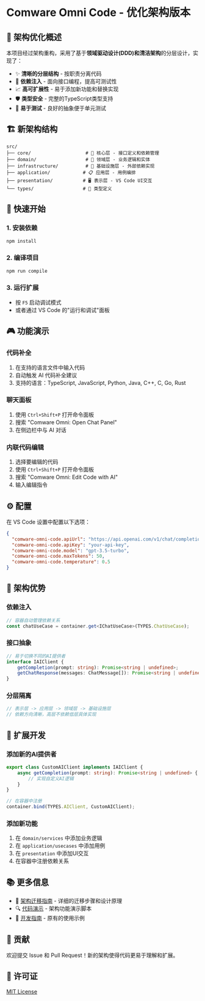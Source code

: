 # Comware Omni Code - 优化架构版本

## 🎯 架构优化概述

本项目经过架构重构，采用了基于**领域驱动设计(DDD)**和**清洁架构**的分层设计，实现了：

- ✨ **清晰的分层结构** - 按职责分离代码
- 🔄 **依赖注入** - 面向接口编程，提高可测试性
- 📈 **高可扩展性** - 易于添加新功能和替换实现
- 🛡️ **类型安全** - 完整的TypeScript类型支持
- 🧪 **易于测试** - 良好的抽象便于单元测试

## 🏗️ 新架构结构

```
src/
├── core/                    # 🧠 核心层 - 接口定义和依赖管理
├── domain/                  # 💼 领域层 - 业务逻辑和实体
├── infrastructure/          # 🔧 基础设施层 - 外部依赖实现
├── application/            # 📋 应用层 - 用例编排
├── presentation/           # 🖥️ 表示层 - VS Code UI交互
└── types/                  # 📝 类型定义
```

## 🚀 快速开始

### 1. 安装依赖
```bash
npm install
```

### 2. 编译项目
```bash
npm run compile
```

### 3. 运行扩展
- 按 `F5` 启动调试模式
- 或者通过 VS Code 的"运行和调试"面板

## 🎮 功能演示

### 代码补全
1. 在支持的语言文件中输入代码
2. 自动触发 AI 代码补全建议
3. 支持的语言：TypeScript, JavaScript, Python, Java, C++, C, Go, Rust

### 聊天面板
1. 使用 `Ctrl+Shift+P` 打开命令面板
2. 搜索 "Comware Omni: Open Chat Panel"
3. 在侧边栏中与 AI 对话

### 内联代码编辑
1. 选择要编辑的代码
2. 使用 `Ctrl+Shift+P` 打开命令面板
3. 搜索 "Comware Omni: Edit Code with AI"
4. 输入编辑指令

## ⚙️ 配置

在 VS Code 设置中配置以下选项：

```json
{
  "comware-omni-code.apiUrl": "https://api.openai.com/v1/chat/completions",
  "comware-omni-code.apiKey": "your-api-key",
  "comware-omni-code.model": "gpt-3.5-turbo",
  "comware-omni-code.maxTokens": 50,
  "comware-omni-code.temperature": 0.5
}
```

## 🧩 架构优势

### 依赖注入
```typescript
// 容器自动管理依赖关系
const chatUseCase = container.get<IChatUseCase>(TYPES.ChatUseCase);
```

### 接口抽象
```typescript
// 易于切换不同的AI提供者
interface IAIClient {
    getCompletion(prompt: string): Promise<string | undefined>;
    getChatResponse(messages: ChatMessage[]): Promise<string | undefined>;
}
```

### 分层隔离
```typescript
// 表示层 -> 应用层 -> 领域层 -> 基础设施层
// 依赖方向清晰，高层不依赖低层具体实现
```

## 🔧 扩展开发

### 添加新的AI提供者
```typescript
export class CustomAIClient implements IAIClient {
    async getCompletion(prompt: string): Promise<string | undefined> {
        // 实现自定义AI逻辑
    }
}

// 在容器中注册
container.bind(TYPES.AIClient, CustomAIClient);
```

### 添加新功能
1. 在 `domain/services` 中添加业务逻辑
2. 在 `application/usecases` 中添加用例
3. 在 `presentation` 中添加UI交互
4. 在容器中注册依赖关系

## 📚 更多信息

- 📖 [架构迁移指南](./ARCHITECTURE_MIGRATION.md) - 详细的迁移步骤和设计原理
- 🔍 [代码演示](./src/demo-architecture.ts) - 架构功能演示脚本
- 📝 [开发指南](./USAGE_EXAMPLES.md) - 原有的使用示例

## 🤝 贡献

欢迎提交 Issue 和 Pull Request！新的架构使得代码更易于理解和扩展。

## 📄 许可证

[MIT License](./LICENSE)
